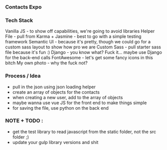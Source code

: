 ### Contacts Expo


### Tech Stack

Vanilla JS - to show off capabilities, we're going to avoid libraries 
Helper File - pull from 
Karma + Jasmine - best to go with a simple testing framework 
Semantic UI - because it's pretty, though we could go for a custom sass layout to show how pro we are
Custom Sass - pull starter sass file because it's fun :)
Django - you know what? Fuck it... maybe use Django for the back-end calls 
FontAwesome - let's get some fancy icons in this bitch 
My own photo - why the fuck not?


### Process / Idea 

- pull in the json using json loading helper 
- create an array of objects for the contacts
- when creating a new user, add to the array of objects 
- maybe wanna use vue JS for the front end to make things simple
- for saving the file, use python on the back end 


### NOTE + TODO : 

- get the test library to read javascript from the static folder, not the src folder ;)
- update your gulp library versions and shit

